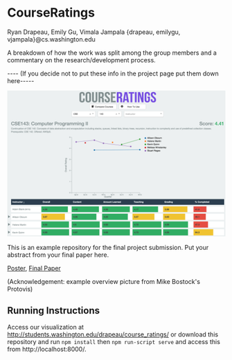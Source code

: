 CourseRatings
===============
Ryan Drapeau, Emily Gu, Vimala Jampala {drapeau, emilygu, vjampala}@cs.washington.edu


A breakdown of how the work was split among the group members and a commentary on the research/development process.


---- (If you decide not to put these info in the project page put them down here-----

![Overview](overview.png)

This is an example repository for the final project submission.  Put your abstract from your final paper here.

[Poster](https://github.com/CSE512-15S/fp-jheer-domoritz-jsnydes/raw/master/final/poster-jheer-kanitw.pdf),
[Final Paper](https://github.com/CSE512-15S/fp-jheer-domoritz-jsnydes/raw/master/final/paper-jheer-kanitw.pdf)

(Acknowledgement: example overview picture from Mike Bostock's Protovis)

## Running Instructions

Access our visualization at http://students.washington.edu/drapeau/course_ratings/ or download this repository and run `npm install` then `npm run-script serve` and access this from http://localhost:8000/.
